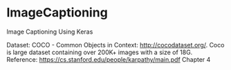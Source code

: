 # ImageCaptioning
Image Captioning Using Keras

Dataset: COCO - Common Objects in Context: http://cocodataset.org/. Coco is large dataset containing over 200K+ images with a size of 18G. 
Reference:
https://cs.stanford.edu/people/karpathy/main.pdf Chapter 4

